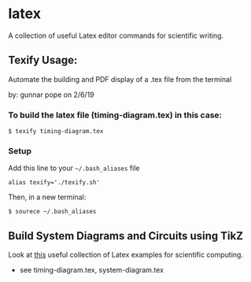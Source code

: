 # latex
A collection of useful Latex editor commands for scientific writing.

## Texify Usage:
Automate the building and PDF display of a .tex file from the terminal

by: gunnar pope on 2/6/19

### To build the latex file (timing-diagram.tex) in this case:
    $ texify timing-diagram.tex

### Setup
Add this line to your `~/.bash_aliases` file

    alias texify='./texify.sh'

Then, in a new terminal:

    $ sourece ~/.bash_aliases


## Build System Diagrams and Circuits using TikZ
Look at [this](http://www.texample.net/tikz/examples/) useful collection of Latex examples for scientific computing.
* see timing-diagram.tex, system-diagram.tex

